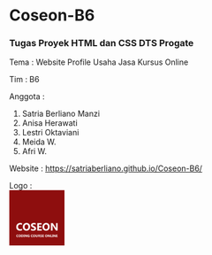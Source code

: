 # Coseon-B6
<h3><strong>Tugas Proyek HTML dan CSS DTS Progate</strong><p></h3>

<p>Tema : Website Profile Usaha Jasa Kursus Online</p>

<p>Tim : B6</p>

Anggota :
1. Satria Berliano Manzi
2. Anisa Herawati
3. Lestri Oktaviani
4. Meida W.
5. Afri W.

Website : https://satriaberliano.github.io/Coseon-B6/

Logo :<br>
<img src="assets/coseon-logo.png" alt="Logo Coseon" width="100px"/><br>
